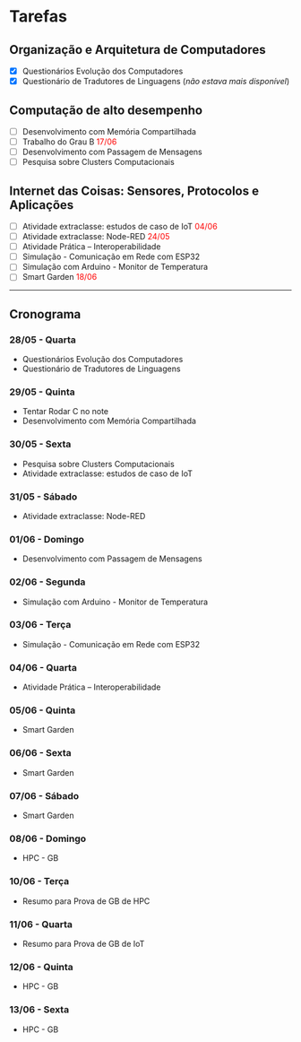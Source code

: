 # Tarefas

## Organização e Arquitetura de Computadores

- [x] Questionários Evolução dos Computadores
- [x] Questionário de Tradutores de Linguagens (*não estava mais disponível*)

## Computação de alto desempenho

- [ ] Desenvolvimento com Memória Compartilhada
- [ ] Trabalho do Grau B <span style="color: red;">17/06</span>
- [ ] Desenvolvimento com Passagem de Mensagens
- [ ] Pesquisa sobre Clusters Computacionais

## Internet das Coisas: Sensores, Protocolos e Aplicações

- [ ] Atividade extraclasse: estudos de caso de IoT <span style="color: red;">04/06</span>
- [ ] Atividade extraclasse: Node-RED <span style="color: red;">24/05</span>
- [ ] Atividade Prática – Interoperabilidade
- [ ] Simulação - Comunicação em Rede com ESP32
- [ ] Simulação com Arduino - Monitor de Temperatura
- [ ] Smart Garden <span style="color: red;">18/06</span>

---

## Cronograma

### 28/05 - Quarta

- Questionários Evolução dos Computadores
- Questionário de Tradutores de Linguagens

### 29/05 - Quinta

- Tentar Rodar C no note
- Desenvolvimento com Memória Compartilhada

### 30/05 - Sexta

- Pesquisa sobre Clusters Computacionais
- Atividade extraclasse: estudos de caso de IoT

### 31/05 - Sábado

- Atividade extraclasse: Node-RED

### 01/06 - Domingo

- Desenvolvimento com Passagem de Mensagens

### 02/06 - Segunda

- Simulação com Arduino - Monitor de Temperatura

### 03/06 - Terça

- Simulação - Comunicação em Rede com ESP32

### 04/06 - Quarta

- Atividade Prática – Interoperabilidade

### 05/06 - Quinta

- Smart Garden

### 06/06 - Sexta

- Smart Garden

### 07/06 - Sábado

- Smart Garden

### 08/06 - Domingo

- HPC - GB

### 10/06 - Terça

- Resumo para Prova de GB de HPC

### 11/06 - Quarta

- Resumo para Prova de GB de IoT

### 12/06 - Quinta

- HPC - GB

### 13/06 - Sexta

- HPC - GB
